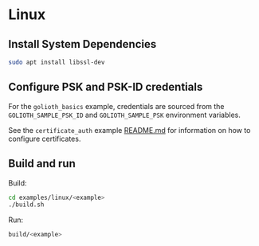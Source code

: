 # Linux

## Install System Dependencies

```sh
sudo apt install libssl-dev
```

## Configure PSK and PSK-ID credentials

For the `golioth_basics` example, credentials are sourced from the
`GOLIOTH_SAMPLE_PSK_ID` and `GOLIOTH_SAMPLE_PSK` environment variables.

See the `certificate_auth` example [README.md](./certificate_auth/README.md) for
information on how to configure certificates.

## Build and run

Build:

```sh
cd examples/linux/<example>
./build.sh
```

Run:

```sh
build/<example>
```
